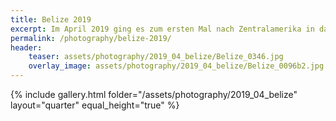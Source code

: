```yaml
---
title: Belize 2019
excerpt: Im April 2019 ging es zum ersten Mal nach Zentralamerika in das kleine, recht unbekannte Belize.<br> Trotz seiner Größe bietet es alles, was man sich vorstellt und wünschen kann.
permalink: /photography/belize-2019/
header:
    teaser: assets/photography/2019_04_belize/Belize_0346.jpg
    overlay_image: assets/photography/2019_04_belize/Belize_0096b2.jpg
---
```


{% include gallery.html folder="/assets/photography/2019_04_belize" layout="quarter" equal_height="true" %}